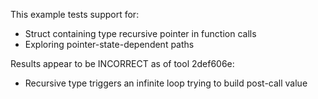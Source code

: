 This example tests support for:

* Struct containing type recursive pointer in function calls
* Exploring pointer-state-dependent paths

Results appear to be INCORRECT as of tool 2def606e:

* Recursive type triggers an infinite loop trying to build post-call value
